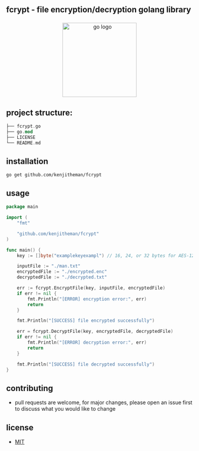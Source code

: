 ## fcrypt - file encryption/decryption golang library

###

<div align="center">
  <img src="https://cdn.jsdelivr.net/gh/devicons/devicon/icons/go/go-original.svg" height="200" alt="go logo"  />
</div>

###

## project structure:

```rust
├── fcrypt.go
├── go.mod
├── LICENSE
└── README.md
```

## installation

```shell
go get github.com/kenjitheman/fcrypt
```

## usage

```go
package main

import (
	"fmt"

	"github.com/kenjitheman/fcrypt"
)

func main() {
	key := []byte("examplekeyexampl") // 16, 24, or 32 bytes for AES-128, AES-192, AES-256

	inputFile := "./man.txt"
	encryptedFile := "./encrypted.enc"
	decryptedFile := "./decrypted.txt"

	err := fcrypt.EncryptFile(key, inputFile, encryptedFile)
	if err != nil {
		fmt.Println("[ERROR] encryption error:", err)
		return
	}

	fmt.Println("[SUCCESS] file encrypted successfully")

	err = fcrypt.DecryptFile(key, encryptedFile, decryptedFile)
	if err != nil {
		fmt.Println("[ERROR] decryption error:", err)
		return
	}

	fmt.Println("[SUCCESS] file decrypted successfully")
}
```

## contributing

- pull requests are welcome, for major changes, please open an issue first to
  discuss what you would like to change

## license

- [MIT](https://choosealicense.com/licenses/mit/)
